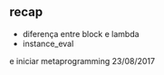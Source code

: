 recap
-----

- diferença entre block e lambda
- instance_eval

e iniciar metaprogramming 23/08/2017
